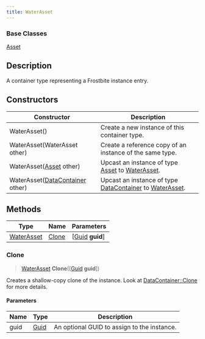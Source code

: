 ```yaml
---
title: WaterAsset
---
```

### Base Classes

[Asset](Asset)

## Description

A container type representing a Frostbite instance entry.

## Constructors

| Constructor                                                           | Description                                                                                                 |
| --------------------------------------------------------------------- | ----------------------------------------------------------------------------------------------------------- |
| WaterAsset()                                                          | Create a new instance of this container type.                                                               |
| WaterAsset(WaterAsset other)                                          | Create a reference copy of an instance of the same type.                                                    |
| WaterAsset([Asset](Asset) other)                                      | Upcast an instance of type [Asset](Asset) to [WaterAsset](WaterAsset).                                      |
| WaterAsset([DataContainer](/vext/ref/shared/class/datacontainer) other) | Upcast an instance of type [DataContainer](/vext/ref/shared/class/datacontainer) to [WaterAsset](WaterAsset). |

## Methods

| Type                     | Name            | Parameters                                     |
| ------------------------ | --------------- | ---------------------------------------------- |
| [WaterAsset](WaterAsset) | [Clone](#clone) | \[[Guid](/vext/ref/shared/class/guid) **guid**\] |

### Clone

> [WaterAsset](WaterAsset) **Clone**(\[[Guid](/vext/ref/shared/class/guid) **guid**\])

Creates a shallow-copy clone of the instance. Look at [DataContainer::Clone](/vext/ref/shared/class/datacontainer#clone) for more details.

#### Parameters

| Name | Type         | Description                                 |
| ---- | ------------ | ------------------------------------------- |
| guid | [Guid](Guid) | An optional GUID to assign to the instance. |
